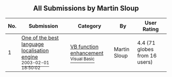 ﻿<div align="center">

## All Submissions by Martin Sloup

</div>

No.  | Submission | Category | By   | User Rating
---- | ---------- | -------- | ---- | -----------
1 | [One of the best language localisation engine<br /><sup>2003-02-01 18:50:02</sup>](https://github.com/Planet-Source-Code/martin-sloup-one-of-the-best-language-localisation-engine__1-42868) | [VB function enhancement<br /><sup>Visual Basic</sup>](../ByCategory/vb-function-enhancement__1-25.md) | Martin Sloup | 4.4 (71 globes from 16 users)
